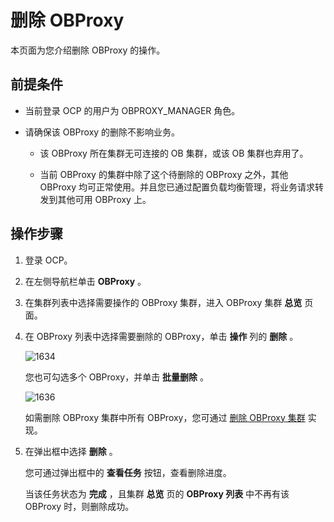删除 OBProxy
===============================

本页面为您介绍删除 OBProxy 的操作。

前提条件
-------------------------

* 当前登录 OCP 的用户为 OBPROXY_MANAGER 角色。



* 请确保该 OBProxy 的删除不影响业务。

  * 该 OBProxy 所在集群无可连接的 OB 集群，或该 OB 集群也弃用了。



  * 当前 OBProxy 的集群中除了这个待删除的 OBProxy 之外，其他 OBProxy 均可正常使用。并且您已通过配置负载均衡管理，将业务请求转发到其他可用 OBProxy 上。









操作步骤
-------------------------

1. 登录 OCP。



2. 在左侧导航栏单击 **OBProxy** 。



3. 在集群列表中选择需要操作的 OBProxy 集群，进入 OBProxy 集群 **总览** 页面。



4. 在 OBProxy 列表中选择需要删除的 OBProxy，单击 **操作** 列的 **删除** 。

   ![1634](https://help-static-aliyun-doc.aliyuncs.com/assets/img/zh-CN/1864487361/p358582.png)

   您也可勾选多个 OBProxy，并单击 **批量删除** 。

   ![1636](https://help-static-aliyun-doc.aliyuncs.com/assets/img/zh-CN/1864487361/p358588.png)

   如需删除 OBProxy 集群中所有 OBProxy，您可通过 [删除 OBProxy 集群](../800.obproxy-management/1100.delete-obproxy-cluster.md) 实现。


5. 在弹出框中选择 **删除** 。

   您可通过弹出框中的 **查看任务** 按钮，查看删除进度。

   当该任务状态为 **完成** ，且集群 **总览** 页的 **OBProxy 列表** 中不再有该 OBProxy 时，则删除成功。
